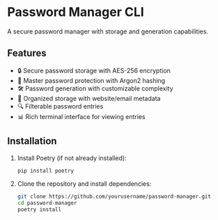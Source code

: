 # Password Manager CLI

A secure password manager with storage and generation capabilities.

## Features

- 🔒 Secure password storage with AES-256 encryption
- 🔑 Master password protection with Argon2 hashing
- 🛠️ Password generation with customizable complexity
- 📂 Organized storage with website/email metadata
- 🔍 Filterable password entries
- 📊 Rich terminal interface for viewing entries

## Installation

1. Install Poetry (if not already installed):
   ```bash
   pip install poetry

2. Clone the repository and install dependencies:
   ```bash
   git clone https://github.com/yourusername/password-manager.git
   cd password-manager
   poetry install